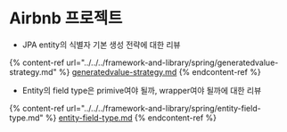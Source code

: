 # Airbnb 프로젝트

* JPA entity의 식별자 기본 생성 전략에 대한 리뷰

{% content-ref url="../../../framework-and-library/spring/generatedvalue-strategy.md" %}
[generatedvalue-strategy.md](../../../framework-and-library/spring/generatedvalue-strategy.md)
{% endcontent-ref %}

* Entity의 field type은 primive여야 될까, wrapper여야 될까에 대한 리뷰

{% content-ref url="../../../framework-and-library/spring/entity-field-type.md" %}
[entity-field-type.md](../../../framework-and-library/spring/entity-field-type.md)
{% endcontent-ref %}
